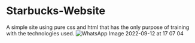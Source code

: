 # Starbucks-Website
A simple site using pure css and html that has the only purpose of training with the technologies used.
![WhatsApp Image 2022-09-12 at 17 07 04](https://user-images.githubusercontent.com/73446845/189748401-2f4a8c61-dc1b-4307-833f-342f8ef1bdd1.jpeg)
